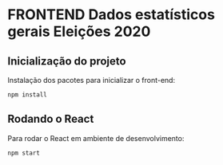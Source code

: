 # FRONTEND Dados estatísticos gerais Eleições 2020

## Inicialização do projeto

Instalação dos pacotes para inicializar o front-end:

```
npm install

```

## Rodando o React

Para rodar o React em ambiente de desenvolvimento:

```
npm start

```
